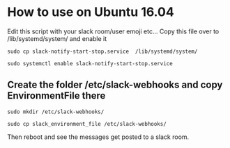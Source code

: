 # How to use on Ubuntu 16.04

Edit this script with your slack room/user emoji etc...
Copy this file over to /lib/systemd/system/ and enable it

`sudo cp slack-notify-start-stop.service  /lib/systemd/system/`

`sudo systemctl enable slack-notify-start-stop.service`


## Create the folder /etc/slack-webhooks and copy EnvironmentFile there

`sudo mkdir /etc/slack-webhooks/`

`sudo cp slack_environment_file /etc/slack-webhooks/`


Then reboot and see the messages get posted to a slack room.
